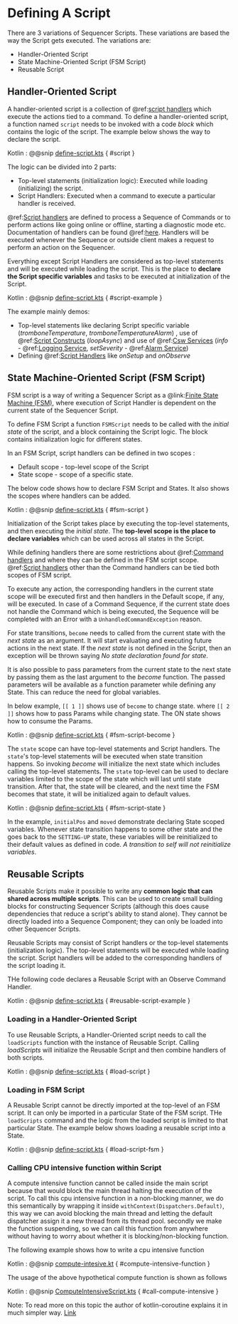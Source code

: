 # Defining A Script
 
There are 3 variations of Sequencer Scripts. These variations are based the way the Script gets executed. The variations are:

- Handler-Oriented Script
- State Machine-Oriented Script (FSM Script)
- Reusable Script

## Handler-Oriented Script

A handler-oriented script is a collection of @ref:[script handlers](handlers.md) which execute the actions tied to a command. 
To define a handler-oriented script, a function named `script` needs to be invoked with a code *block* which contains the logic of the script.
The example below shows the way to declare the script.

Kotlin
:   @@snip [define-script.kts](../../../../../../../examples/src/main/kotlin/esw/ocs/scripts/examples/paradox/DefineScriptExample.kts) { #script }
 
The logic can be divided into 2 parts:

- Top-level statements (initialization logic): Executed while loading (initializing) the script.
- Script Handlers: Executed when a command to execute a particular handler is received.

@ref:[Script handlers](handlers.md) are defined to process a Sequence of Commands or to perform actions like going online or offline, starting a diagnostic mode etc.
Documentation of handlers can be found @ref:[here](handlers.md). Handlers will be executed whenever the Sequence or outside client makes a request to perform an action
on the Sequencer.

Everything except Script Handlers are considered as top-level statements and will be executed while loading the script.
This is the place to **declare the Script specific variables** and tasks to be executed at initialization of the Script.

Kotlin
:   @@snip [define-script.kts](../../../../../../../examples/src/main/kotlin/esw/ocs/scripts/examples/paradox/DefineScriptExample.kts) { #script-example }

The example mainly demos:

- Top-level statements like declaring Script specific variable (*tromboneTemperature*, *tromboneTemperatureAlarm*) , use of @ref:[Script Constructs](../script-constructs.md) (*loopAsync*) and
use of @ref:[Csw Services](../csw-services.md) (*info* - @ref:[Logging Service](../services/logging-service.md),
*setSeverity* - @ref:[Alarm Service](../services/alarm-service.md))
- Defining @ref:[Script Handlers](handlers.md) like *onSetup* and *onObserve*

## State Machine-Oriented Script (FSM Script)

FSM script is a way of writing a Sequencer Script as a @link:[Finite State Machine (FSM)](https://en.wikipedia.org/wiki/Finite-state_machine), where execution of
Script Handler is dependent on the current state of the Sequencer Script.   

To define FSM Script a function `FSMScript` needs to be called with the *initial state* of the script, and a block containing the Script logic.
The block contains initialization logic for different states.

In an FSM Script, script handlers can be defined in two scopes :

- Default scope - top-level scope of the Script 
- State scope - scope of a specific state.

The below code shows how to declare FSM Script and States. It also shows the scopes where handlers can be added.

Kotlin
:   @@snip [define-script.kts](../../../../../../../examples/src/main/kotlin/esw/ocs/scripts/examples/paradox/DefineScriptExample.kts) { #fsm-script }

Initialization of the Script takes place by executing the top-level statements, and then executing the *initial state*. 
The **top-level scope is the place to declare variables** which can be used across all states in the Script. 

While defining handlers there are some restrictions about @ref:[Command handlers](handlers.md#command-handlers) and where they can be defined in the FSM script scope.
@ref:[Script handlers](handlers.md) other than the Command handlers can be tied both scopes of FSM script.

To execute any action, the corresponding handlers in the current state scope will be executed first and then handlers in the Default scope, if any, will be executed.
In case of a Command Sequence, if the current state does not handle the Command which is being executed, the Sequence will be completed with an Error with a 
`UnhandledCommandException` reason.

For state transitions, `become` needs to called from the current state with the *next state* as an argument. 
It will start evaluating and executing future actions in the next state. If the *next state* is not defined in the 
Script, then an exception will be thrown saying *No state declaration found for state*.

It is also possible to pass parameters from the current state to the next state by passing them as the last argument to 
the *become* function. The passed parameters will be available as a
function parameter while defining any State.  This can reduce the need for global variables.

In below example, `[[ 1 ]]` shows use of `become` to change state. where `[[ 2 ]]` shows how to pass Params while changing state. 
The ON state shows how to consume the Params.

Kotlin
:   @@snip [define-script.kts](../../../../../../../examples/src/main/kotlin/esw/ocs/scripts/examples/paradox/DefineScriptExample.kts) { #fsm-script-become }

The `state` scope can have top-level statements and Script handlers. The `state`'s top-level statements will be executed 
when state transition happens. So invoking *become* will initialize the next state which includes calling the top-level 
statements. The `state` top-level can be used to declare variables limited to the scope of the state which will 
last until state transition. After that, the state will be cleared, and the next time the FSM becomes that state, 
it will be initialized again to default values. 

Kotlin
:   @@snip [define-script.kts](../../../../../../../examples/src/main/kotlin/esw/ocs/scripts/examples/paradox/DefineScriptExample.kts) { #fsm-script-state }

In the example, `initialPos` and `moved` demonstrate declaring State scoped variables. Whenever state transition happens 
to some other state and the goes back to the `SETTING-UP` state, these variables will be reinitialized to their default 
values as defined in code.  *A transition to self will not reinitialize variables*.      

## Reusable Scripts

Reusable Scripts make it possible to write any **common logic that can shared across multiple scripts**. This can be 
used to create small building blocks for constructing Sequencer Scripts (although this does cause dependencies that 
reduce a script's ability to stand alone).  They cannot be directly loaded  into a Sequence Component; they can only 
be loaded into other Sequencer Scripts.

Reusable Scripts may consist of Script handlers or the top-level statements (initialization logic). The top-level 
statements will be executed while loading the script. Script handlers will be added to the corresponding handlers 
of the script loading it.

THe following code declares a Reusable Script with an Observe Command Handler.

Kotlin
:   @@snip [define-script.kts](../../../../../../../examples/src/main/kotlin/esw/ocs/scripts/examples/paradox/DefineScriptExample.kts) { #reusable-script-example }

### Loading in a Handler-Oriented Script

To use Reusable Scripts, a Handler-Oriented script needs to call the `loadScripts` function with the instance of Reusable 
Script. Calling *loadScripts* will initialize the Reusable Script and then combine handlers of both scripts.

Kotlin
:   @@snip [define-script.kts](../../../../../../../examples/src/main/kotlin/esw/ocs/scripts/examples/paradox/DefineScriptExample.kts) { #load-script }

### Loading in FSM Script

A Reusable Script cannot be directly imported at the top-level of an FSM script. It can only be imported in a 
particular State of the FSM script.  THe `loadScripts` command and the logic from the loaded script is limited to that particular State. 
The example below shows loading a reusable script into a State.

Kotlin
:   @@snip [define-script.kts](../../../../../../../examples/src/main/kotlin/esw/ocs/scripts/examples/paradox/DefineScriptExample.kts) { #load-script-fsm }

### Calling CPU intensive function within Script
A compute intensive function cannot be called inside the main script because that would block the main thread halting the execution of the script.
To call this cpu intensive function in a non-blocking manner, we do this semantically by wrapping it inside `withContext(Dispatchers.Default)`,
this way we can avoid blocking the main thread and letting the default dispatcher assign it a new thread from its thread pool.
secondly we make the function suspending, so we can call this function from anywhere without having to worry about whether it is blocking/non-blocking function.

The following example shows how to write a cpu intensive function

Kotlin
:   @@snip [compute-intesive.kt](../../../../../../../examples/src/main/kotlin/esw/ocs/scripts/examples/computeIntensive.kt) { #compute-intensive-function }

The usage of the above hypothetical compute function is shown as follows

Kotlin
:   @@snip [ComputeIntensiveScript.kts](../../../../../../../examples/src/main/kotlin/esw/ocs/scripts/examples/paradox/ComputeIntensiveScript.kts) { #call-compute-intensive }

Note:
To read more on this topic the author of kotlin-coroutine explains it in much simpler way. [Link](https://medium.com/@elizarov/blocking-threads-suspending-coroutines-d33e11bf4761)
